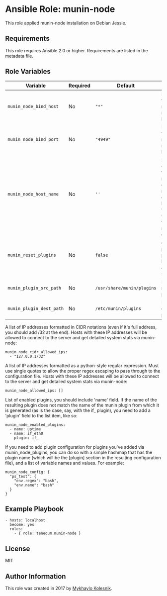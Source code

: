# Ansible Role: munin-node

This role applied munin-node installation on Debian Jessie.

## Requirements

This role requires Ansible 2.0 or higher. Requirements are listed in the metadata file.

## Role Variables

| Variable | Required | Default | Comments |
|----------|----------|---------|----------|
| `munin_node_bind_host` | No | `"*"` | Host to which munin-node will bind. |
| `munin_node_bind_port` | No | `"4949"` | Port to which munin-node will bind. |
| `munin_node_host_name` | No | `''` | Set this explicitly if the munin master doesn't report the correct hostname when telnetting in to munin-node. |
| `munin_reset_plugins` | No | `false` | Whether to delete all previous plugins before adding new symlinks. |
| `munin_plugin_src_path` | No | `/usr/share/munin/plugins` | Source of munin plugins. |
| `munin_plugin_dest_path` | No | `/etc/munin/plugins` | Destinations of munin plugins. |

A list of IP addresses formatted in CIDR notations (even if it's full address, you should add /32 at the end). Hosts with these IP addresses will be allowed to connect to the server and get detailed system stats via munin-node:
```
munin_node_cidr_allowed_ips:
  - "127.0.0.1/32"
```
A list of IP addresses formatted as a python-style regular expression. Must use single quotes to allow the proper regex escaping to pass through to the configuration file. Hosts with these IP addresses will be allowed to connect to the server and get detailed system stats via munin-node:
```
munin_node_allowed_ips: []
```
List of enabled plugins, you should include 'name' field. If the name of the resulting plugin does not match the name of the munin plugin from which it is generated (as is the case, say, with the if_ plugin), you need to add a 'plugin' field to the list item, like so:
```
munin_node_enabled_plugins:
  - name: uptime
  - name: if_eth0
    plugin: if_
```
If you need to add plugin configuration for plugins you've added via munin_node_plugins, you can do so with a simple hashmap that has the plugin name (which will be the [plugin] section in the resulting configuration file), and a list of variable names and values. For example:
```
munin_node_config: {
  "ps_test": {
    "env.regex": "bash",
    "env.name": "bash"
  }
}
```

Example Playbook
----------------
```
- hosts: localhost
  become: yes
  roles:
    - { role: tenequm.munin-node }
```
License
-------
MIT

Author Information
------------------
This role was created in 2017 by [Mykhaylo Kolesnik](http://github.com/tenequm).

